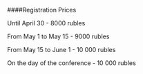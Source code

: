 ####Registration Prices

Until April 30 - 8000 rubles

From May 1 to May 15 - 9000 rubles

From May 15 to June 1 - 10 000 rubles

On the day of the conference - 10 000 rubles

<script type="text/javascript" src="https://pycon.ticketforevent.com/en/widget/?h=0&s=0"></script>


